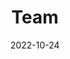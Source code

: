 ---
title: Team
date: 2022-10-24

type: landing

sections:
  - block: people
    content:
      title: Team
      # Choose which groups/teams of users to display.
      #   Edit `user_groups` in each user's profile to add them to one or more of these groups.
      user_groups:
          - Principal Investigator
          - PhD Students
         # - Researchers 
         # - Students
         # - Administration
         # - Visitors
         # - Alumni
      sort_by: Params.last_name
      sort_ascending: true
    design:
      show_interests: false
      show_role: true
      show_social: true
---
